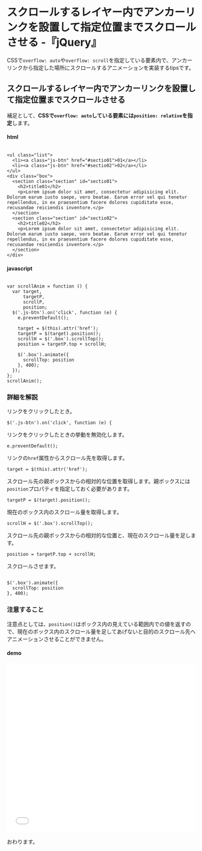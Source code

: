 # スクロールするレイヤー内でアンカーリンクを設置して指定位置までスクロールさせる -『jQuery』

CSSで`overflow: auto`や`overflow: scroll`を指定している要素内で、アンカーリンクから指定した場所にスクロールするアニメーションを実装するtipsです。



## スクロールするレイヤー内でアンカーリンクを設置して指定位置までスクロールさせる

補足として、**CSSで`overflow: auto`している要素には`position: relative`を指定**します。


#### html

```

<ul class="list">
  <li><a class="js-btn" href="#sectio01">01</a></li>
  <li><a class="js-btn" href="#sectio02">02</a></li>
</ul>
<div class="box">
  <section class="section" id="sectio01">
    <h2>title01</h2>
    <p>Lorem ipsum dolor sit amet, consectetur adipisicing elit. Dolorum earum iusto saepe, vero beatae. Earum error vel qui tenetur repellendus, in ex praesentium facere dolores cupiditate esse, recusandae reiciendis inventore.</p>
  </section>
  <section class="section" id="sectio02">
    <h2>title02</h2>
    <p>Lorem ipsum dolor sit amet, consectetur adipisicing elit. Dolorum earum iusto saepe, vero beatae. Earum error vel qui tenetur repellendus, in ex praesentium facere dolores cupiditate esse, recusandae reiciendis inventore.</p>
  </section>
</div>

```


#### javascript

```

var scrollAnim = function () {
  var target,
      targetP,
      scrollP,
      position;
  $('.js-btn').on('click', function (e) {
    e.preventDefault();

    target = $(this).attr('href');
    targetP = $(target).position();
    scrollH = $('.box').scrollTop();
    position = targetP.top + scrollH;

    $('.box').animate({
      scrollTop: position
    }, 400);
  });
};
scrollAnim();

```

### 詳細を解説

リンクをクリックしたとき。

```
$('.js-btn').on('click', function (e) {
```

リンクをクリックしたときの挙動を無効化します。

```
e.preventDefault();
```

リンクの`href`属性からスクロール先を取得します。

```
target = $(this).attr('href');
```

スクロール先の親ボックスからの相対的な位置を取得します。親ボックスには`position`プロパティを指定しておく必要があります。

```
targetP = $(target).position();
```

現在のボックス内のスクロール量を取得します。

```
scrollH = $('.box').scrollTop();
```

スクロール先の親ボックスからの相対的な位置と、現在のスクロール量を足します。

```
position = targetP.top + scrollH;
```

スクロールさせます。

```

$('.box').animate({
  scrollTop: position
}, 400);

```

### 注意すること

注意点としては、`position()`はボックス内の見えている範囲内での値を返すので、現在のボックス内のスクロール量を足してあげないと目的のスクロール先へアニメーションさせることができません。


#### demo

<iframe width="100%" height="450" src="//jsfiddle.net/yutousui/d8knz11c/embedded/result,js,html,css/dark/" allowfullscreen="allowfullscreen" frameborder="0"></iframe>







おわります。
